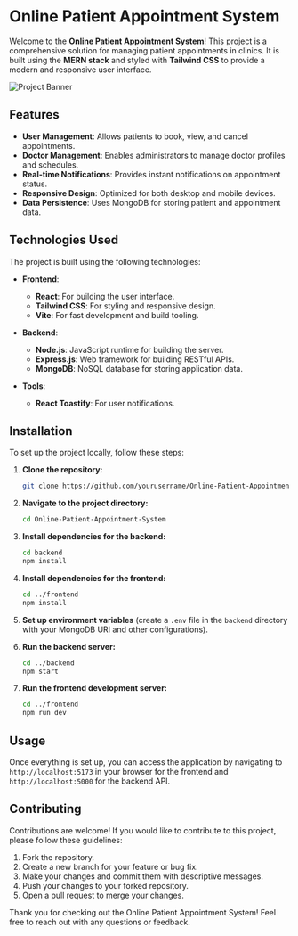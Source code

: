 # Online Patient Appointment System

Welcome to the **Online Patient Appointment System**! This project is a comprehensive solution for managing patient appointments in clinics. It is built using the **MERN stack** and styled with **Tailwind CSS** to provide a modern and responsive user interface.

![Project Banner](https://via.placeholder.com/1200x300?text=Online+Patient+Appointment+System) <!-- Replace with your own image -->


## Features

- **User Management**: Allows patients to book, view, and cancel appointments.
- **Doctor Management**: Enables administrators to manage doctor profiles and schedules.
- **Real-time Notifications**: Provides instant notifications on appointment status.
- **Responsive Design**: Optimized for both desktop and mobile devices.
- **Data Persistence**: Uses MongoDB for storing patient and appointment data.

## Technologies Used

The project is built using the following technologies:

- **Frontend**:
  - **React**: For building the user interface.
  - **Tailwind CSS**: For styling and responsive design.
  - **Vite**: For fast development and build tooling.

- **Backend**:
  - **Node.js**: JavaScript runtime for building the server.
  - **Express.js**: Web framework for building RESTful APIs.
  - **MongoDB**: NoSQL database for storing application data.

- **Tools**:
  - **React Toastify**: For user notifications.

## Installation

To set up the project locally, follow these steps:

1. **Clone the repository:**

    ```bash
    git clone https://github.com/yourusername/Online-Patient-Appointment-System.git
    ```

2. **Navigate to the project directory:**

    ```bash
    cd Online-Patient-Appointment-System
    ```

3. **Install dependencies for the backend:**

    ```bash
    cd backend
    npm install
    ```

4. **Install dependencies for the frontend:**

    ```bash
    cd ../frontend
    npm install
    ```

5. **Set up environment variables** (create a `.env` file in the `backend` directory with your MongoDB URI and other configurations).

6. **Run the backend server:**

    ```bash
    cd ../backend
    npm start
    ```

7. **Run the frontend development server:**

    ```bash
    cd ../frontend
    npm run dev
    ```

## Usage

Once everything is set up, you can access the application by navigating to `http://localhost:5173` in your browser for the frontend and `http://localhost:5000` for the backend API.

## Contributing

Contributions are welcome! If you would like to contribute to this project, please follow these guidelines:

1. Fork the repository.
2. Create a new branch for your feature or bug fix.
3. Make your changes and commit them with descriptive messages.
4. Push your changes to your forked repository.
5. Open a pull request to merge your changes.


Thank you for checking out the Online Patient Appointment System! Feel free to reach out with any questions or feedback.


